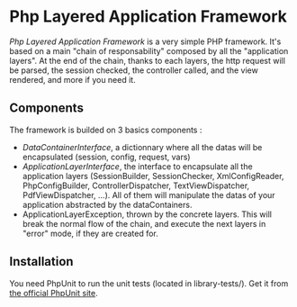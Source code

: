 # Php Layered Application Framework

*Php Layered Application Framework* is a very simple PHP framework.
It's based on a main "chain of responsability" composed by all the "application layers".
At the end of the chain, thanks to each layers, the http request will be parsed, the session checked, the controller called, and the view rendered, and more if you need it.

## Components

The framework is builded on 3 basics components :

* *DataContainerInterface*, a dictionnary where all the datas will be encapsulated (session, config, request, vars)
* *ApplicationLayerInterface*, the interface to encapsulate all the application layers (SessionBuilder, SessionChecker, XmlConfigReader, PhpConfigBuilder, ControllerDispatcher, TextViewDispatcher, PdfViewDispatcher, ...). All of them will manipulate the datas of your application abstracted by the dataContainers.
* ApplicationLayerException, thrown by the concrete layers. This will break the normal flow of the chain, and execute the next layers in "error" mode, if they are created for. 

## Installation

You need PhpUnit to run the unit tests (located in library-tests/). Get it from [the official PhpUnit site](https://github.com/sebastianbergmann/phpunit).